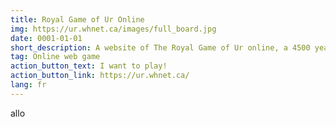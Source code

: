 ```yaml
---
title: Royal Game of Ur Online
img: https://ur.whnet.ca/images/full_board.jpg
date: 0001-01-01
short_description: A website of The Royal Game of Ur online, a 4500 year old board game!
tag: Online web game
action_button_text: I want to play!
action_button_link: https://ur.whnet.ca/
lang: fr
---
```


allo